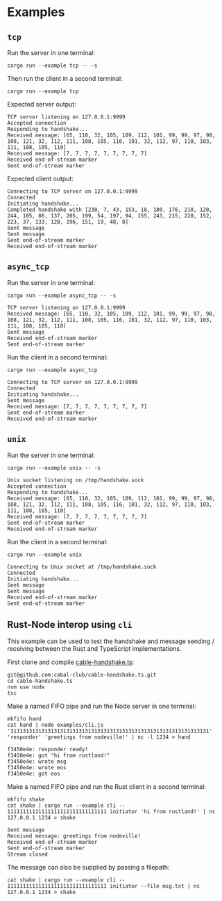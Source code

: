 <!--
SPDX-FileCopyrightText: 2024 the cabal-club authors

SPDX-License-Identifier: CC0-1.0
-->

# Examples

## `tcp`

Run the server in one terminal:

`cargo run --example tcp -- -s`

Then run the client in a second terminal:

`cargo run --example tcp`

Expected server output:

```
TCP server listening on 127.0.0.1:9999
Accepted connection
Responding to handshake...
Received message: [65, 110, 32, 105, 109, 112, 101, 99, 99, 97, 98, 108, 121, 32, 112, 111, 108, 105, 116, 101, 32, 112, 97, 110, 103, 111, 108, 105, 110]
Received message: [7, 7, 7, 7, 7, 7, 7, 7, 7]
Received end-of-stream marker
Sent end-of-stream marker
```

Expected client output:

```
Connecting to TCP server on 127.0.0.1:9999
Connected
Initiating handshake...
Completed handshake with [230, 7, 43, 153, 18, 180, 176, 218, 120, 244, 105, 86, 137, 205, 199, 54, 197, 94, 155, 243, 215, 220, 152, 223, 37, 133, 128, 196, 151, 19, 48, 8]
Sent message
Sent message
Sent end-of-stream marker
Received end-of-stream marker
```

## `async_tcp`

Run the server in one terminal:

`cargo run --example async_tcp -- -s`

```
TCP server listening on 127.0.0.1:9999
Received message: [65, 110, 32, 105, 109, 112, 101, 99, 99, 97, 98, 108, 121, 32, 112, 111, 108, 105, 116, 101, 32, 112, 97, 110, 103, 111, 108, 105, 110]
Sent message
Received end-of-stream marker
Sent end-of-stream marker
```

Run the client in a second terminal:

`cargo run --example async_tcp`

```
Connecting to TCP server on 127.0.0.1:9999
Connected
Initiating handshake...
Sent message
Received message: [7, 7, 7, 7, 7, 7, 7, 7, 7]
Sent end-of-stream marker
Received end-of-stream marker
```

## `unix`

Run the server in one terminal:

`cargo run --example unix -- -s`

```
Unix socket listening on /tmp/handshake.sock
Accepted connection
Responding to handshake...
Received message: [65, 110, 32, 105, 109, 112, 101, 99, 99, 97, 98, 108, 121, 32, 112, 111, 108, 105, 116, 101, 32, 112, 97, 110, 103, 111, 108, 105, 110]
Received message: [7, 7, 7, 7, 7, 7, 7, 7, 7]
Sent end-of-stream marker
Received end-of-stream marker
```

Run the client in a second terminal:

`cargo run --example unix`

```
Connecting to Unix socket at /tmp/handshake.sock
Connected
Initiating handshake...
Sent message
Sent message
Received end-of-stream marker
Sent end-of-stream marker
```

## Rust-Node interop using `cli`

This example can be used to test the handshake and message sending / receiving
between the Rust and TypeScript implementations.

First clone and compile [cable-handshake.ts](https://github.com/cabal-club/cable-handshake.ts):

```
git@github.com:cabal-club/cable-handshake.ts.git
cd cable-handshake.ts
nvm use node
tsc
```

Make a named FIFO pipe and run the Node server in one terminal:

```
mkfifo hand
cat hand | node examples/cli.js '3131313131313131313131313131313131313131313131313131313131313131' 'responder' 'greetings from nodeville!' | nc -l 1234 > hand
```

```
f3450e4e: responder ready!
f3450e4e: got "hi from rustland!"
f3450e4e: wrote msg
f3450e4e: wrote eos
f3450e4e: got eos
```

Make a named FIFO pipe and run the Rust client in a second terminal:

```
mkfifo shake
cat shake | cargo run --example cli -- 11111111111111111111111111111111 initiator 'hi from rustland!' | nc 127.0.0.1 1234 > shake
```

```
Sent message
Received message: greetings from nodeville!
Received end-of-stream marker
Sent end-of-stream marker
Stream closed
```

The message can also be supplied by passing a filepath:

`cat shake | cargo run --example cli -- 11111111111111111111111111111111 initiator --file msg.txt | nc 127.0.0.1 1234 > shake`

